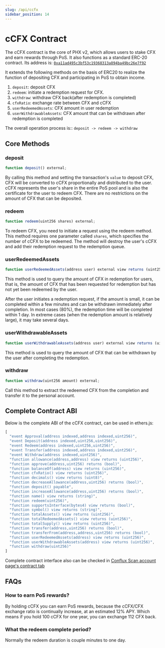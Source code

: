 ```yaml
---
slug: /api/ccfx
sidebar_position: 14
---
```


# cCFX Contract

The cCFX contract is the core of PHX v2, which allows users to stake CFX and earn rewards through PoS. It also functions as a standard ERC-20 contract. Its address is: [`0xa11ad495c3bf53c19368313a894ba49bc26e7f92`](https://evm.confluxscan.org/address/0xa11ad495c3bf53c19368313a894ba49bc26e7f92?tab=contract-viewer)

It extends the following methods on the basis of ERC20 to realize the function of depositing CFX and participating in PoS to obtain income.

1. `deposit`: deposit CFX
2. `redeem`: initiate a redemption request for CFX.
3. `withdraw`: withdraw CFX back(after redemption is completed)
4. `cfxRatio`: exchange rate between CFX and cCFX
5. `userRedeemedAssets`: CFX amount in user redemption
6. `userWithdrawableAssets`: CFX amount that can be withdrawn after redemption is completed

The overall operation process is:: `deposit -> redeem -> withdraw`

## Core Methods

### deposit

```js
function deposit() external;
```

By calling this method and setting the transaction's `value` to deposit CFX, CFX will be converted to cCFX proportionally and distributed to the user. cCFX represents the user's share in the entire PoS pool and is also the certificate for the user to redeem CFX. There are no restrictions on the amount of CFX that can be deposited.

### redeem

```js
function redeem(uint256 shares) external;
```

To redeem CFX, you need to initiate a request using the redeem method. This method requires one parameter called `shares`, which specifies the number of cCFX to be redeemed. The method will destroy the user's cCFX and add their redemption request to the redemption queue.

### userRedeemedAssets

```js
function userRedeemedAssets(address user) external view returns (uint256);
```

This method is used to query the amount of CFX in redemption for users, that is, the amount of CFX that has been requested for redemption but has not yet been redeemed by the user.

After the user initiates a redemption request, if the amount is small, it can be completed within a few minutes and can be withdrawn immediately after completion. In most cases (80%), the redemption time will be completed within 1 day. In extreme cases (when the redemption amount is relatively large), it may take several days.

### userWithdrawableAssets

```js
function userWithdrawableAssets(address user) external view returns (uint256);
```

This method is used to query the amount of CFX that can be withdrawn by the user after completing the redemption.

### withdraw

```js
function withdraw(uint256 amount) external;
```

Call this method to extract the redeemed CFX from the completion and transfer it to the personal account.

## Complete Contract ABI

Below is the complete ABI of the cCFX contract, can be used in ethers.js:

```js
[
  "event Approval(address indexed,address indexed,uint256)",
  "event Deposit(address indexed,uint256,uint256)",
  "event Redeem(address indexed,uint256,uint256)",
  "event Transfer(address indexed,address indexed,uint256)",
  "event Withdraw(address indexed,uint256)",
  "function allowance(address,address) view returns (uint256)",
  "function approve(address,uint256) returns (bool)",
  "function balanceOf(address) view returns (uint256)",
  "function cfxRatio() view returns (uint256)",
  "function decimals() view returns (uint8)",
  "function decreaseAllowance(address,uint256) returns (bool)",
  "function deposit() payable",
  "function increaseAllowance(address,uint256) returns (bool)",
  "function name() view returns (string)",
  "function redeem(uint256)",
  "function supportsInterface(bytes4) view returns (bool)",
  "function symbol() view returns (string)",
  "function totalAssets() view returns (uint256)",
  "function totalRedeemedAssets() view returns (uint256)",
  "function totalSupply() view returns (uint256)",
  "function transfer(address,uint256) returns (bool)",
  "function transferFrom(address,address,uint256) returns (bool)",
  "function userRedeemedAssets(address) view returns (uint256)",
  "function userWithdrawableAssets(address) view returns (uint256)",
  "function withdraw(uint256)"
]
```

Complete contract interface also can be checked in [Conflux Scan account page's contract tab](https://evm.confluxscan.org/address/0xa11ad495c3bf53c19368313a894ba49bc26e7f92?tab=contract-viewer)

## FAQs

### How to earn PoS rewards?

By holding cCFX you can earn PoS rewards, because the cCFX/CFX exchange ratio is continually increase, at an estimated 12% APY. Which means if you hold 100 cCFX for one year, you can exchange 112 CFX back.

### What the redeem complete period?

Normally the redeem duration is couple minutes to one day.